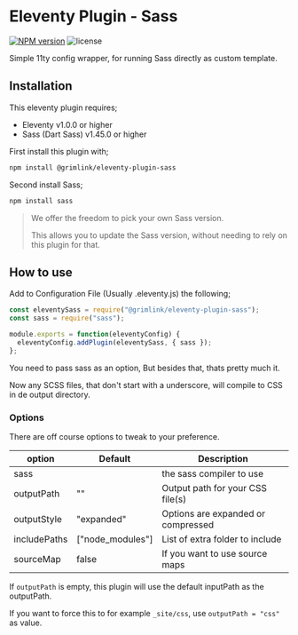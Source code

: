 # Eleventy Plugin - Sass

[![NPM version](https://img.shields.io/npm/v/@grimlink/eleventy-plugin-sass)](https://www.npmjs.org/package/@grimlink/eleventy-plugin-sass)
![license](https://img.shields.io/github/license/GrimLink/eleventy-plugin-sass)

Simple 11ty config wrapper, for running Sass directly as custom template.

## Installation

This eleventy plugin requires;

- Eleventy v1.0.0 or higher
- Sass (Dart Sass) v1.45.0 or higher

First install this plugin with;

```bash
npm install @grimlink/eleventy-plugin-sass
```

Second install Sass;

```bash
npm install sass
```

> We offer the freedom to pick your own Sass version.
>
> This allows you to update the Sass version,
> without needing to rely on this plugin for that.

## How to use

Add to Configuration File (Usually .eleventy.js) the following;

```js
const eleventySass = require("@grimlink/eleventy-plugin-sass");
const sass = require("sass");

module.exports = function(eleventyConfig) {
  eleventyConfig.addPlugin(eleventySass, { sass });
};
```

You need to pass sass as an option,
But besides that, thats pretty much it.

Now any SCSS files,
that don't start with a underscore,
will compile to CSS in de output directory.

### Options

There are off course options to tweak to your preference.

| option       | Default          | Description                        |
| ------------ | ---------------- | ---------------------------------- |
| sass         |                  | the sass compiler to use           |
| outputPath   | ""               | Output path for your CSS file(s)   |
| outputStyle  | "expanded"       | Options are expanded or compressed |
| includePaths | ["node_modules"] | List of extra folder to include    |
| sourceMap    | false            | If you want to use source maps     |

If `outputPath` is empty,
this plugin will use the default inputPath as the outputPath.

If you want to force this to for example `_site/css`,
use `outputPath = "css"` as value.
